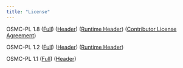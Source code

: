 ```yaml
---
title: "License"
---
```


OSMC-PL 1.8 (<a href="/osmc-pl/osmc-pl-1.8.txt" target="_self">Full</a>) (<a href="/osmc-pl/osmc-pl-1.8-header.txt" target="_self">Header</a>) (<a href="/osmc-pl/osmc-pl-1.8-runtime.txt" target="_self">Runtime Header</a>) (<a href="/developersresources/contributor-license-agreement" target="_self">Contributor License Agreement</a>)

OSMC-PL 1.2 (<a href="/osmc-pl/osmc-pl-1.2.txt" target="_self">Full</a>) (<a href="/osmc-pl/osmc-pl-1.2-header.txt" target="_self">Header</a>) (<a href="/osmc-pl/osmc-pl-1.2-runtime.txt" target="_self">Runtime Header</a>)

OSMC-PL 1.1 (<a href="http://openmodelica.org/osmc-pl/osmc-pl-1.1.txt" target="_self">Full</a>) (<a href="http://openmodelica.org/osmc-pl/osmc-pl-1.1-header.txt" target="_self">Header</a>)
